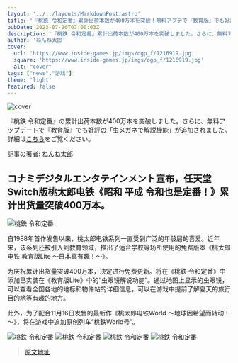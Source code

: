 ```yaml
---
layout: '../../layouts/MarkdownPost.astro'
title: '『桃鉄 令和定番』累計出荷本数が400万本を突破！無料アプデで『教育版』でも好評の「虫メガネで解説機能」を追加'
pubDate: 2023-07-20T07:00:03Z
description: '『桃鉄 令和定番』累計出荷本数が400万本を突破しました。さらに、無料アップデートで『教育版』でも好評の「虫メガネで解説機能」が追加されました。'
author: 'ねんね太郎'
cover:
  url: 'https://www.inside-games.jp/imgs/ogp_f/1216919.jpg'
  square: 'https://www.inside-games.jp/imgs/ogp_f/1216919.jpg'
  alt: "cover"
tags: ["news","游戏"]
theme: 'light'
featured: false
---
```


![cover](https://www.inside-games.jp/imgs/ogp_f/1216919.jpg)

『桃鉄 令和定番』の累計出荷本数が400万本を突破しました。さらに、無料アップデートで『教育版』でも好評の「虫メガネで解説機能」が追加されました。詳細は[こちら](https://www.inside-games.jp/article/2023/07/20/147297.html)をご覧ください。

記事の著者: [ねんね太郎](/author/10180/recent/ねんね太郎)

## コナミデジタルエンタテインメント宣布，任天堂Switch版桃太郎电铁《昭和 平成 令和也是定番！》累计出货量突破400万本。

![桃鉄 令和定番](https://www.inside-games.jp/imgs/zoom/1216919.jpg)

自1988年首作发售以来，桃太郎电铁系列一直受到广泛的年龄层的喜爱。近年来，该系列还被引入到教育领域，推出了适合学校等场所使用的免费版本《桃太郎电铁 教育版Lite ～日本真有趣！～》。

为庆祝累计出货量突破400万本，决定进行免费更新。将在《桃鉄 令和定番》中添加已实装在《教育版Lite》中的“虫眼镜解说功能”。通过地图上显示的虫眼镜，可以查看全国各地的地标和物件站的详细信息，可以在游戏中提前了解夏天的旅行目的地等有趣的地方。

此外，为了配合11月16日发售的最新作《桃太郎电铁World ～地球因希望而转动！～》，将在游戏中追加原创列车“桃鉄World号”。

![桃鉄 令和定番](https://www.inside-games.jp/imgs/zoom/1216920.png)
![桃鉄 令和定番](https://www.inside-games.jp/imgs/zoom/1216921.png)
![桃鉄 令和定番](https://www.inside-games.jp/imgs/zoom/1216922.png)
![桃鉄 令和定番](https://www.inside-games.jp/imgs/zoom/1216923.png)

>[原文地址](https://www.inside-games.jp/article/2023/07/20/147297.html)  